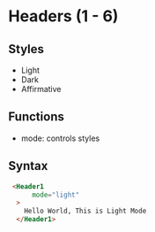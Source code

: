 # Headers (1 - 6)

## Styles

- Light
- Dark
- Affirmative

## Functions

- mode: controls styles

## Syntax

  ```html
   <Header1
        mode="light"
    >
      Hello World, This is Light Mode
    </Header1>
   ```
